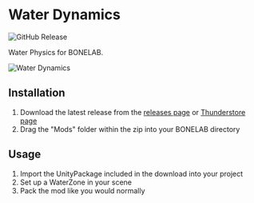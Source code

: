 # Water Dynamics

![GitHub Release](https://img.shields.io/github/v/release/WeatherElectric/WaterDynamics)

Water Physics for BONELAB.

![Water Dynamics](https://cdn.weatherelectric.xyz/assets/bonelab/waterdynamics/waterdynamics.gif)

## Installation
1. Download the latest release from the [releases page](https://github.com/WeatherElectric/WaterDynamics/releases) or [Thunderstore page](https://thunderstore.io/c/bonelab/p/SoulWithMae/WaterDynamics/)
2. Drag the "Mods" folder within the zip into your BONELAB directory

## Usage
1. Import the UnityPackage included in the download into your project
2. Set up a WaterZone in your scene
3. Pack the mod like you would normally